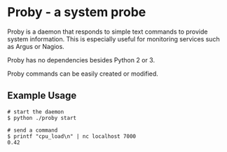 Proby - a system probe
==

Proby is a daemon that responds to simple text commands to provide
system information. This is especially useful for monitoring services
such as Argus or Nagios.

Proby has no dependencies besides Python 2 or 3.

Proby commands can be easily created or modified.

Example Usage
--

```
# start the daemon
$ python ./proby start

# send a command
$ printf "cpu_load\n" | nc localhost 7000
0.42
```
